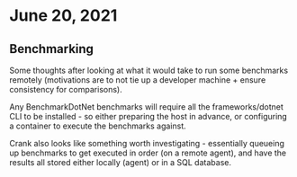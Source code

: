 # June 20, 2021

## Benchmarking

Some thoughts after looking at what it would take to run some benchmarks remotely (motivations are to not tie up a developer machine + ensure consistency for comparisons).

Any BenchmarkDotNet benchmarks will require all the frameworks/dotnet CLI to be installed - so either preparing the host in advance, or configuring a container to execute the benchmarks against.

Crank also looks like something worth investigating - essentially queueing up benchmarks to get executed in order (on a remote agent), and have the results all stored either locally (agent) or in a SQL database.
